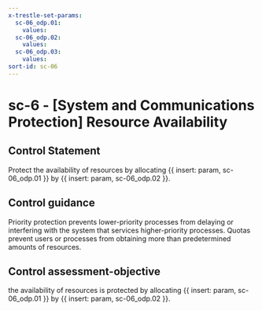 ```yaml
---
x-trestle-set-params:
  sc-06_odp.01:
    values:
  sc-06_odp.02:
    values:
  sc-06_odp.03:
    values:
sort-id: sc-06
---
```


# sc-6 - \[System and Communications Protection\] Resource Availability

## Control Statement

Protect the availability of resources by allocating {{ insert: param, sc-06_odp.01 }} by {{ insert: param, sc-06_odp.02 }}.

## Control guidance

Priority protection prevents lower-priority processes from delaying or interfering with the system that services higher-priority processes. Quotas prevent users or processes from obtaining more than predetermined amounts of resources.

## Control assessment-objective

the availability of resources is protected by allocating {{ insert: param, sc-06_odp.01 }} by {{ insert: param, sc-06_odp.02 }}.
